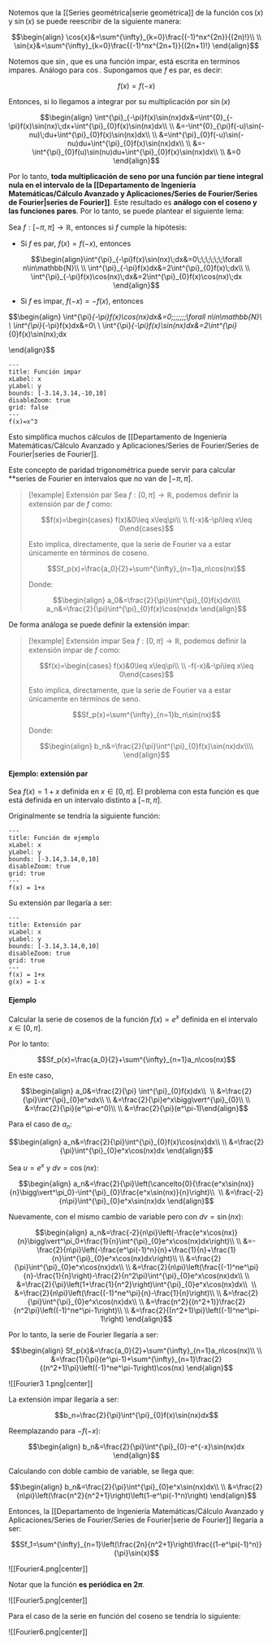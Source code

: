 
Notemos que la [[Series geométrica|serie geométrica]] de la función $\cos(x)$ y $\sin(x)$ se puede reescribir de la siguiente manera: 

$$\begin{align}
\cos{x}&=\sum^{\infty}_{k=0}\frac{(-1)^nx^{2n}}{(2n)!}\\  \\
\sin{x}&=\sum^{\infty}_{k=0}\frac{(-1)^nx^{2n+1}}{(2n+1)!}
\end{align}$$

Notemos que $\sin$, que es una función impar, está escrita en terminos impares. Análogo para $\cos$. Supongamos que $f$ es par, es decir: 

$$f(x)=f(-x)$$

Entonces, si lo llegamos a integrar por su multiplicación por $\sin(x)$

$$\begin{align}
\int^{\pi}_{-\pi}f(x)\sin(nx)dx&=\int^{0}_{-\pi}f(x)\sin(nx)\;dx+\int^{\pi}_{0}f(x)\sin(nx)dx\\  \\
&=-\int^{0}_{\pi}f(-u)\sin(-nu)\;du+\int^{\pi}_{0}f(x)\sin(nx)dx\\  \\
&=\int^{\pi}_{0}f(-u)\sin(-nu)du+\int^{\pi}_{0}f(x)\sin(nx)dx\\  \\
&=-\int^{\pi}_{0}f(u)\sin(nu)du+\int^{\pi}_{0}f(x)\sin(nx)dx\\  \\
&=0
\end{align}$$

Por lo tanto, **toda multiplicación de seno por una función par tiene integral nula en el intervalo de la [[Departamento de Ingeniería Matemáticas/Cálculo Avanzado y Aplicaciones/Series de Fourier/Series de Fourier|series de Fourier]]**. Este resultado es **análogo con el coseno y las funciones pares**. Por lo tanto, se puede plantear el siguiente lema: 

Sea $f:[-\pi,\pi]\to\mathbb{R}$, entonces si $f$ cumple la hipótesis: 

- Si $f$ es par, $f(x)=f(-x)$, entonces 

$$\begin{align}\int^{\pi}_{-\pi}f(x)\sin(nx)\;dx&=0\;\;\;\;\;\;\forall n\in\mathbb{N}\\  \\
\int^{\pi}_{-\pi}f(x)dx&=2\int^{\pi}_{0}f(x)\;dx\\  \\
\int^{\pi}_{-\pi}f(x)\cos(nx)\;dx&=2\int^{\pi}_{0}f(x)\cos(nx)\;dx
\end{align}$$

- Si $f$ es impar, $f(-x)=-f(x)$, entonces 

$$\begin{align}
\int^{\pi}_{-\pi}f(x)\cos(nx)dx&=0\;\;\;\;\;\;\;\forall n\in\mathbb{N}\\  \\
\int^{\pi}_{-\pi}f(x)dx&=0\\  \\
\int^{\pi}_{-\pi}f(x)\sin(nx)dx&=2\int^{\pi}_{0}f(x)\sin(nx)\;dx

\end{align}$$


```functionplot
---
title: Función impar
xLabel: x
yLabel: y
bounds: [-3.14,3.14,-10,10]
disableZoom: true
grid: false
---
f(x)=x^3
```

Esto simplifica muchos cálculos de [[Departamento de Ingeniería Matemáticas/Cálculo Avanzado y Aplicaciones/Series de Fourier/Series de Fourier|series de Fourier]].

Este concepto de paridad trigonométrica puede servir para calcular **series de Fourier en intervalos que no van de $[-\pi,\pi]$. 

>[!example] Extensión par 
>Sea $f:[0,\pi]\to\mathbb{R}$, podemos definir la extensión par de $f$ como: 
>
>$$f(x)=\begin{cases} f(x)&0\leq x\leq\pi\\ \\ f(-x)&-\pi\leq x\leq 0\end{cases}$$
>
>Esto implica, directamente, que la serie de Fourier va a estar únicamente en términos de coseno. 
>
>$$Sf_p(x)=\frac{a_0}{2}+\sum^{\infty}_{n=1}a_n\cos(nx)$$
>
>Donde: 
>
>$$\begin{align}
a_0&=\frac{2}{\pi}\int^{\pi}_{0}f(x)dx\\\\
a_n&=\frac{2}{\pi}\int^{\pi}_{0}f(x)\cos(nx)dx 
\end{align}$$


De forma análoga se puede definir la extensión impar: 

>[!example] Extensión impar 
>Sea $f:[0,\pi]\to\mathbb{R}$, podemos definir la extensión impar de $f$ como: 
>
>$$f(x)=\begin{cases} f(x)&0\leq x\leq\pi\\ \\ -f(-x)&-\pi\leq x\leq 0\end{cases}$$
>
>Esto implica, directamente, que la serie de Fourier va a estar únicamente en términos de seno. 
>
>$$Sf_p(x)=\sum^{\infty}_{n=1}b_n\sin(nx)$$
>
>Donde: 
>
>$$\begin{align}
b_n&=\frac{2}{\pi}\int^{\pi}_{0}f(x)\sin(nx)dx\\\\
\end{align}$$

#### Ejemplo: extensión par

Sea $f(x)=1+x$ definida en $x\in [0,\pi]$. El problema con esta función es que está definida en un intervalo distinto a $[-\pi,\pi]$. 

Originalmente se tendría la siguiente función: 


```functionplot
---
title: Función de ejemplo
xLabel: x
yLabel: y
bounds: [-3.14,3.14,0,10]
disableZoom: true
grid: true
---
f(x) = 1+x
```


Su extensión par llegaría a ser: 

```functionplot
---
title: Extensión par
xLabel: x
yLabel: y
bounds: [-3.14,3.14,0,10]
disableZoom: true
grid: true
---
f(x) = 1+x
g(x) = 1-x
```

#### Ejemplo 

Calcular la serie de cosenos de la función $f(x)=e^x$ definida en el intervalo $x\in[0,\pi]$. 

Por lo tanto: 

$$Sf_p(x)=\frac{a_0}{2}+\sum^{\infty}_{n=1}a_n\cos(nx)$$

En este caso, 

$$\begin{align}
a_0&=\frac{2}{\pi}
\int^{\pi}_{0}f(x)dx\\  \\
&=\frac{2}{\pi}\int^{\pi}_{0}e^xdx\\  \\
&=\frac{2}{\pi}e^x\bigg\vert^{\pi}_{0}\\  \\
&=\frac{2}{\pi}(e^\pi-e^0)\\  \\
&=\frac{2}{\pi}(e^\pi-1)\end{align}$$

Para el caso de $a_n$: 

$$\begin{align}
a_n&=\frac{2}{\pi}\int^{\pi}_{0}f(x)\cos(nx)dx\\  \\
&=\frac{2}{\pi}\int^{\pi}_{0}e^x\cos(nx)dx
\end{align}$$

Sea $u=e^x$ y $dv=\cos(nx)$: 

$$\begin{align}
a_n&=\frac{2}{\pi}\left(\cancelto{0}{\frac{e^x\sin(nx)}{n}\bigg\vert^\pi_0}-\int^{\pi}_{0}\frac{e^x\sin(nx)}{n}\right)\\  \\
&=\frac{-2}{n\pi}\int^{\pi}_{0}e^x\sin(nx)dx
\end{align}$$

Nuevamente, con el mismo cambio de variable pero con $dv=\sin(nx)$: 

$$\begin{align}
a_n&=\frac{-2}{n\pi}\left(-\frac{e^x\cos(nx)}{n}\bigg\vert^\pi_0+\frac{1}{n}\int^{\pi}_{0}e^x\cos(nx)dx\right)\\  \\
&=-\frac{2}{n\pi}\left(-\frac{e^\pi(-1)^n}{n}+\frac{1}{n}+\frac{1}{n}\int^{\pi}_{0}e^x\cos(nx)dx\right)\\  \\
&=\frac{2}{\pi}\int^{\pi}_{0}e^x\cos(nx)dx\\  \\
&=\frac{2}{n\pi}\left(\frac{(-1)^ne^\pi}{n}-\frac{1}{n}\right)-\frac{2}{n^2\pi}\int^{\pi}_{0}e^x\cos(nx)dx\\  \\
&=\frac{2}{\pi}\left(1+\frac{1}{n^2}\right)\int^{\pi}_{0}e^x\cos(nx)dx\\   \\
&=\frac{2}{n\pi}\left(\frac{(-1)^ne^\pi}{n}-\frac{1}{n}\right)\\  \\
&=\frac{2}{\pi}\int^{\pi}_{0}e^x\cos(nx)dx\\  \\
&=\frac{n^2}{(n^2+1)}\frac{2}{n^2\pi}\left((-1)^ne^\pi-1\right)\\  \\
&=\frac{2}{(n^2+1)\pi}\left((-1)^ne^\pi-1\right)
\end{align}$$

Por lo tanto, la serie de Fourier llegaría a ser: 

$$\begin{align}
Sf_p(x)&=\frac{a_0}{2}+\sum^{\infty}_{n=1}a_n\cos(nx)\\  \\
&=\frac{1}{\pi}(e^\pi-1)+\sum^{\infty}_{n=1}\frac{2}{(n^2+1)\pi}\left((-1)^ne^\pi-1\right)\cos(nx)
\end{align}$$

![[Fourier3 1.png|center]]

La extensión impar llegaría a ser: 

$$b_n=\frac{2}{\pi}\int^{\pi}_{0}f(x)\sin(nx)dx$$

Reemplazando para $-f(-x)$: 

$$\begin{align}
b_n&=\frac{2}{\pi}\int^{\pi}_{0}-e^{-x}\sin(nx)dx
\end{align}$$

Calculando con doble cambio de variable, se llega que: 

$$\begin{align}
b_n&=\frac{2}{\pi}\int^{\pi}_{0}e^x\sin(nx)dx\\  \\
&=\frac{2}{n\pi}\left(\frac{n^2}{n^2+1}\right)\left(1-e^\pi(-1^n)\right)
\end{align}$$

Entonces, la [[Departamento de Ingeniería Matemáticas/Cálculo Avanzado y Aplicaciones/Series de Fourier/Series de Fourier|serie de Fourier]] llegaría a ser: 

$$Sf_1=\sum^{\infty}_{n=1}\left(\frac{2n}{n^2+1}\right)\frac{(1-e^\pi(-1)^n)}{\pi}\sin(x)$$

![[Fourier4.png|center]]

Notar que la función **es periódica en $2\pi$**.

![[Fourier5.png|center]]

Para el caso de la serie en función del coseno se tendría lo siguiente: 

![[Fourier6.png|center]]

